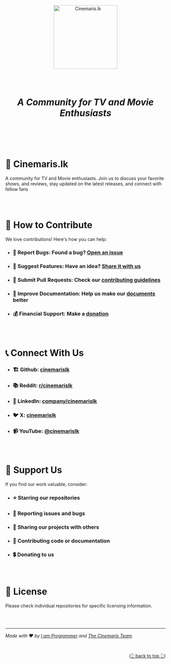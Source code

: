 <a name="readme-top"></a>

<br><br><br><br>

<div align="center" style="text-align: center;">

  <a href="https://cinemarislk.github.io">
    <img src="https://avatars.githubusercontent.com/u/47110825?s=200&v=4" alt="Cinemaris.lk" width="200">
  </a>

<br><br>

  <h1><i>A Community for TV and Movie Enthusiasts</i></h1>

  <!-- <br>

  <h2>
    <a href="https://{{URL}}">🏠 Home</a> 
    <a href="https://{{URL}}">📚 Read the Docs</a> 
    <a href="https://{{URL}}">🫅 Be a Sponsor</a> 
    <a href="https://{{URL}}">🛟 Get Support</a> 
    <a href="https://{{URL}}">☎️ Contact Us</a> 
    <a href="https://{{URL}}">♥️ Join the Community</a> 
  </h2> -->

</div>

<br><br><br><br>

# 🚀 Cinemaris.lk

A community for TV and Movie enthusiasts. Join us to discuss your favorite shows, and reviews, stay updated on the
latest releases, and connect with fellow fans

<!-- <br><br>

# 🌟 About Us

{{ORGANIZATION_NAME}} is {{DESCRIBE_WHAT_YOUR_ORGANIZATION_DOES}}.

- ## Our Mission:

  {{YOUR_ORGANIZATIONS_MISSION_STATEMENT}}

- ## Our Vision:

  {{YOUR_ORGANIZATIONS__VISION_STATEMENT}} -->

<!-- <br><br>

# 🛠️ What We Do

- ## 🔧 Product Development:

  {{BRIEF_DESCRIPTION_OF_YOUR_MAIN_PRODUCTS/SERVICES}}

- ## 🌍 Open Source Contributions:

  {{MENTION_YOUR_OSS_PHILOSOPHY}}

- ## 💡 Innovation:

  {{AREAS_OF_INNOVATION_OR_RESEARCH}}

- ## 🤝 Community:

  {{COMMUNITY_INITIATIVES_OR_SUPPORT}} -->

<!-- <br><br>

# 🛠️ Technology Stack

## Frontend

- ### {{SAMPLE_FRONTEND}}

## Backend

- ### {{SAMPLE_BACKEND}}

## Infrastructure

- ### {{SAMPLE_INFRASTRUCTURE}} -->

<br><br>

# 🤝 How to Contribute

We love contributions! Here's how you can help:

- ### 🐞 **Report Bugs:** Found a bug? [Open an issue][issues]

- ### 🧠 **Suggest Features:** Have an idea? [Share it with us][issues]

- ### 🧬 **Submit Pull Requests:** Check our [contributing guidelines][contributing]

- ### 📃 **Improve Documentation:** Help us make our [documents][documentation_repository] better

- ### 💰 **Financial Support:** Make a [donation][donation]

<br><br>

# 📞 Connect With Us

<!-- - ### 🌐 Website: [{{WEBSITE}}][website] -->

<!-- - ### 📧 Email: [{{EMAIL}}][email] -->

- ### 🏗️ Github: [cinemarislk][github]

- ### 📚 Reddit: [r/cinemarislk][reddit]

- ### 💼 LinkedIn: [company/cinemarislk][linkedin]

- ### 🐦 X: [cinemarislk][x]

- ### 📹 YouTube: [@cinemarislk][youtube]

<br><br>

# 🌟 Support Us

If you find our work valuable, consider:

- ### ⭐ Starring our repositories

- ### 🐛 Reporting issues and bugs

- ### 💬 Sharing our projects with others

- ### 🤝 Contributing code or documentation

- ### 💲 Donating to us

<br><br>

# 📜 License

Please check individual repositories for specific licensing information.

<br><br>

---

_Made with ❤️ by [I am Programmer][lead_maintainer] and [The Cinemaris Team][contributors]._

<br><p align="right">(<a href="#readme-top">👆 back to top 👆</a>)</p>

<br><br><br><br>

[website]: https://{{ORGANIZATION_WEBSITE}}
[email]: mailto:contact@{{ORGANIZATION_WEBSITE}}
[reddit]: https://reddit.com/r/cinemarislk
[github]: https://github.com/cinemarislk
[youtube]: https://youtube.com/@cinemarislk
[x]: https://x.com/cinemarislk
[linkedin]: https://linkedin.com/company/cinemarislk
[issues]: https://github.com/cinemarislk/cinemarislk/issues
[contributing]: https://github.com/cinemarislk/cinemarislk/contributing.md
[contributors]: https://github.com/cinemarislk/cinemarislk/graphs/contributors
[documentation_repository]: https://github.com/cinemarislk/documentation
[donation]: https://github.com/sponsors/iamprogrammerlk
[lead_maintainer]: https://github.com/iamprogrammerlk
